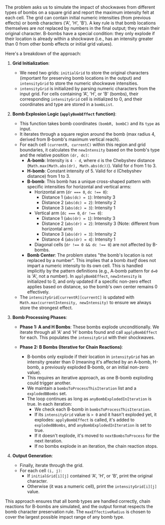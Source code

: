 The problem asks us to simulate the impact of shockwaves from different types of bombs on a square grid and report the maximum intensity felt at each cell. The grid can contain initial numeric intensities (from previous effects) or bomb characters ('A', 'H', 'B'). A key rule is that bomb locations themselves are *not* replaced by numbers in the final output; they retain their original character. B-bombs have a special condition: they only explode if their location is already within a shockwave (i.e., has an intensity greater than 0 from other bomb effects or initial grid values).

Here's a breakdown of the approach:

1.  **Grid Initialization**:
    *   We need two grids: `initialGrid` to store the original characters (important for preserving bomb locations in the output) and `intensityGrid` to store the numeric shockwave intensities.
    *   `intensityGrid` is initialized by parsing numeric characters from the input grid. For cells containing 'A', 'H', or 'B' (bombs), their corresponding `intensityGrid` cell is initialized to 0, and their coordinates and type are stored in a `bombList`.

2.  **Bomb Explosion Logic (`applyBombEffect` function)**:
    *   This function takes bomb coordinates `(bombR, bombC)` and its `type` as input.
    *   It iterates through a square region around the bomb (max radius 4, derived from B-bomb's maximum vertical reach).
    *   For each cell `(currentR, currentC)` within this region and grid boundaries, it calculates the `newIntensity` based on the bomb's type and the relative position `(dr, dc)`:
        *   **A-bomb**: Intensity is `4 - d`, where `d` is the Chebyshev distance (`Math.max(Math.abs(dr), Math.abs(dc))`). Valid for `d` from 1 to 3.
        *   **H-bomb**: Constant intensity of 5. Valid for `d` (Chebyshev distance) from 1 to 3.
        *   **B-bomb**: This bomb has a unique cross-shaped pattern with specific intensities for horizontal and vertical arms:
            *   Horizontal arm (`dr === 0`, `dc !== 0`):
                *   Distance 1 (`abs(dc) = 1`): Intensity 3
                *   Distance 2 (`abs(dc) = 2`): Intensity 2
                *   Distance 3 (`abs(dc) = 3`): Intensity 1
            *   Vertical arm (`dc === 0`, `dr !== 0`):
                *   Distance 1 (`abs(dr) = 1`): Intensity 3
                *   Distance 2 (`abs(dr) = 2`): Intensity 3 (Note: different from horizontal arm)
                *   Distance 3 (`abs(dr) = 3`): Intensity 2
                *   Distance 4 (`abs(dr) = 4`): Intensity 1
            *   Diagonal cells (`dr !== 0 && dc !== 0`) are not affected by B-bombs.
        *   **Bomb Center**: The problem states "the bomb's location is not replaced by a number". This implies that a bomb *itself* does not impart a numeric intensity to its own cell. This is handled implicitly by the pattern definitions (e.g., A-bomb pattern for `d=0` is 'A', not a number). In `applyBombEffect`, `newIntensity` is initialized to 0, and only updated if a specific non-zero effect applies based on distance, so the bomb's own center remains 0 effectively.
    *   The `intensityGrid[currentR][currentC]` is updated with `Math.max(currentIntensity, newIntensity)` to ensure we always store the strongest effect.

3.  **Bomb Processing Phases**:

    *   **Phase 1: A and H Bombs**: These bombs explode unconditionally. We iterate through all 'A' and 'H' bombs found and call `applyBombEffect` for each. This populates the `intensityGrid` with their shockwaves.

    *   **Phase 2: B Bombs (Iterative for Chain Reactions)**:
        *   B-bombs only explode if their location in `intensityGrid` has an intensity greater than 0 (meaning it's affected by an A-bomb, H-bomb, a previously exploded B-bomb, or an initial non-zero value).
        *   This requires an iterative approach, as one B-bomb exploding could trigger another.
        *   We maintain a `bombsToProcessThisIteration` list and a `explodedBBombs` set.
        *   The loop continues as long as `anyBombExplodedInIteration` is true. In each iteration:
            *   We check each B-bomb in `bombsToProcessThisIteration`.
            *   If its `intensityGrid` value is `> 0` and it hasn't exploded yet, it explodes: `applyBombEffect` is called, it's added to `explodedBBombs`, and `anyBombExplodedInIteration` is set to true.
            *   If it doesn't explode, it's moved to `nextBombsToProcess` for the next iteration.
            *   If no bombs explode in an iteration, the chain reaction stops.

4.  **Output Generation**:
    *   Finally, iterate through the grid.
    *   For each cell `(i, j)`:
        *   If `initialGrid[i][j]` contained 'A', 'H', or 'B', print the original character.
        *   Otherwise (it was a numeric cell), print the `intensityGrid[i][j]` value.

This approach ensures that all bomb types are handled correctly, chain reactions for B-bombs are simulated, and the output format respects the bomb character preservation rule. The `maxEffectiveRadius` is chosen to cover the largest possible impact range of any bomb type.